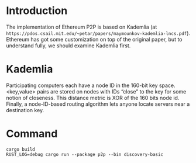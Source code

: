 # Introduction
The implementation of Ethereum P2P is based on Kademlia (at `https://pdos.csail.mit.edu/~petar/papers/maymounkov-kademlia-lncs.pdf`).
Ethereum has got some customization on top of the original paper, but to understand fully, we should examine Kademlia first.

# Kademlia
Participating computers each have a node ID in the 160-bit key space. <key,value> pairs are stored on nodes with IDs 
“close” to the key for some notion of closeness. This distance metric is XOR of the 160 bits node id.
Finally, a node-ID-based routing algorithm lets anyone locate servers near a destination key.

# Command
```shell
cargo build
RUST_LOG=debug cargo run --package p2p --bin discovery-basic
```